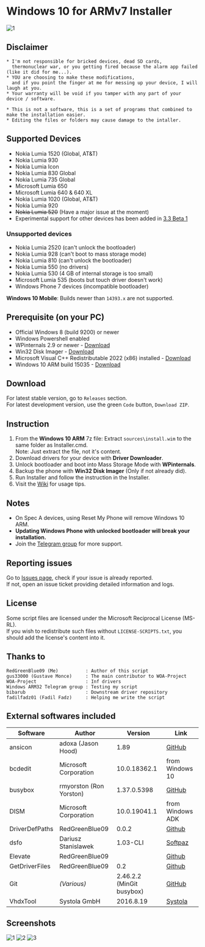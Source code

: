 # Windows 10 for ARMv7 Installer
![1](https://github.com/RedGreenBlue09/WFAv7_Installer/assets/59783856/c22aa1d2-8790-4142-a018-c3eee25076d2 "Disclaimer screen")

## Disclaimer

	* I'm not responsible for bricked devices, dead SD cards,
	  thermonuclear war, or you getting fired because the alarm app failed (like it did for me...).
	* YOU are choosing to make these modifications,
	  and if you point the finger at me for messing up your device, I will laugh at you.
	* Your warranty will be void if you tamper with any part of your device / software.
	
	* This is not a software, this is a set of programs that combined to make the installation easier.
	* Editing the files or folders may cause damage to the intaller.
	
## Supported Devices

- Nokia Lumia 1520 (Global, AT&T)
- Nokia Lumia 930
- Nokia Lumia Icon
- Nokia Lumia 830 Global
- Nokia Lumia 735 Global
- Microsoft Lumia 650
- Microsoft Lumia 640 & 640 XL
- Nokia Lumia 1020 (Global, AT&T)
- Nokia Lumia 920
- ~~Nokia Lumia 520~~ (Have a major issue at the moment)
- Experimental support for other devices has been added in [3.3 Beta 1](https://github.com/RedGreenBlue09/WFAv7_Installer/releases/tag/3.3-beta1)

### Unsupported devices

- Nokia Lumia 2520 (can't unlock the bootloader)
- Nokia Lumia 928 (can't boot to mass storage mode)
- Nokia Lumia 810 (can't unlock the bootloader)
- Nokia Lumia 550 (no drivers)
- Nokia Lumia 530 (4 GB of internal storage is too small)
- Microsoft Lumia 535 (boots but touch driver doesn't work)
- Windows Phone 7 devices (incompatible bootloader)

**Windows 10 Mobile**: Builds newer than `14393.x` are not supported.

## Prerequisite (on your PC)

- Official Windows 8 (build 9200) or newer   
- Windows Powershell enabled
- WPinternals 2.9 or newer - [Download](https://github.com/ReneLergner/WPinternals/releases/latest)
- Win32 Disk Imager - [Download](https://sourceforge.net/projects/win32diskimager/)
- Microsoft Visual C++ Redistributable 2022 (x86) installed - [Download](https://aka.ms/vs/17/release/vc_redist.x86.exe)
- Windows 10 ARM build 15035 - [Download](https://bit.ly/33ap8dq)

## Download

For latest stable version, go to `Releases` section.  
For latest development version, use the green `Code` button, `Download ZIP`.
 
## Instruction

1. From the **Windows 10 ARM** 7z file:
   Extract `sources\install.wim` to the same folder as Installer.cmd.  
   Note: Just extract the file, not it's content.
2. Download drivers for your device with **Driver Downloader**.
3. Unlock bootloader and boot into Mass Storage Mode with **WPinternals**.
4. Backup the phone with **Win32 Disk Imager** (Only if not already did).
5. Run Installer and follow the instruction in the Installer.
6. Visit the [Wiki](https://github.com/RedGreenBlue09/WFAv7_Installer/wiki/Apps-on-Windows-10-ARM) for usage tips.

## Notes

- On Spec A devices, using Reset My Phone will remove Windows 10 ARM.
- **Updating Windows Phone with unlocked bootloader will break your installation.**
- Join the [Telegram group](https://t.me/lumiaarch32) for more support.

## Reporting issues

Go to [Issues page](https://github.com/RedGreenBlue09/WFAv7_Installer/issues), check if your issue is already reported.  
If not, open an issue ticket providing detailed information and logs.

## License

Some script files are licensed under the Microsoft Reciprocal License (MS-RL).  
If you wish to redistribute such files without `LICENSE-SCRIPTS.txt`, you should add the license's content into it.

## Thanks to
	
	RedGreenBlue09 (Me)          : Author of this script
	gus33000 (Gustave Monce)     : The main contributor to WOA-Project
    WOA-Project                  : Inf drivers
	Windows ARM32 Telegram group : Testing my script
	bibarub                      : Downstream driver repository
	fadilfadz01 (Fadil Fadz)     : Helping me write the script

## External softwares included

| Software       | Author                      | Version                   | Link |
|----------------|-----------------------------|---------------------------|------|
| ansicon        | adoxa (Jason Hood)          | 1.89                      | [GitHub](https://github.com/adoxa/ansicon/releases/tag/v1.89) |
| bcdedit        | Microsoft Corporation       | 10.0.18362.1              | from Windows 10 |
| busybox        | rmyorston (Ron Yorston)     | 1.37.0.5398               | [GitHub](https://github.com/rmyorston/busybox-w32/tree/FRP-5398-g89ae34445) |
| DISM           | Microsoft Corporation       | 10.0.19041.1              | from Windows ADK |
| DriverDefPaths | RedGreenBlue09              | 0.0.2                     | [Github](https://github.com/RedGreenBlue09/DriverDefPaths/releases/tag/0.0.2) |
| dsfo           | Dariusz Stanislawek         | 1.03-CLI                  | [Softpaz](https://www.softpaz.com/software/download-dsfok-windows-7269.htm) |
| Elevate        | RedGreenBlue09              |                           | [Github](https://gist.github.com/RedGreenBlue09/beb75798eac3f7883848dd0a54304a2e) |
| GetDriverFiles | RedGreenBlue09              | 0.2                       | [Github](https://github.com/RedGreenBlue09/GetDriverFiles/releases/tag/0.2) |
| Git            | *(Various)*                 | 2.46.2.2 (MinGit busybox) | [GitHub](https://github.com/git-for-windows/git/releases/tag/v2.46.2.windows.2) |
| VhdxTool       | Systola GmbH                | 2016.8.19                 | [Systola](https://systola.com/support/kb100005) |

## Screenshots

![1](https://github.com/RedGreenBlue09/WFAv7_Installer/assets/59783856/c22aa1d2-8790-4142-a018-c3eee25076d2 "Disclaimer screen")
![2](https://github.com/RedGreenBlue09/WFAv7_Installer/assets/59783856/c3280398-2fb1-4e76-a9f4-ff955f3888ea "Device selection screen")
![3](https://github.com/RedGreenBlue09/WFAv7_Installer/assets/59783856/d291ffc3-2e5a-4bf7-a6c2-1915c63a3941 "Driver Downloader")
